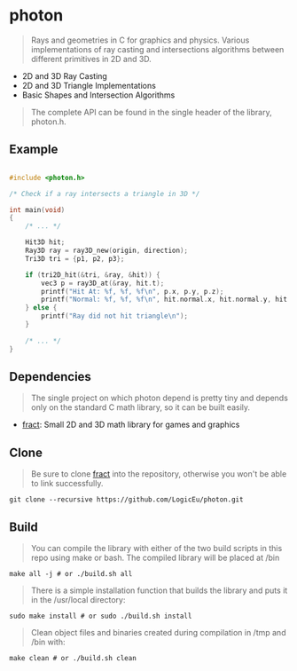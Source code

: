 # photon

> Rays and geometries in C for graphics and physics.
> Various implementations of ray casting and intersections algorithms between
> different primitives in 2D and 3D.

* 2D and 3D Ray Casting
* 2D and 3D Triangle Implementations
* Basic Shapes and Intersection Algorithms

> The complete API can be found in the single header of the library, photon.h.

## Example

```C

#include <photon.h>

/* Check if a ray intersects a triangle in 3D */

int main(void)
{
    /* ... */

    Hit3D hit;
    Ray3D ray = ray3D_new(origin, direction);
    Tri3D tri = {p1, p2, p3};

    if (tri2D_hit(&tri, &ray, &hit)) {
        vec3 p = ray3D_at(&ray, hit.t);
        printf("Hit At: %f, %f, %f\n", p.x, p.y, p.z);
        printf("Normal: %f, %f, %f\n", hit.normal.x, hit.normal.y, hit.normal.z);
    } else {
        printf("Ray did not hit triangle\n");
    }
    
    /* ... */
}

```

## Dependencies

> The single project on which photon depend is pretty tiny and depends only
> on the standard C math library, so it can be built easily.

* [fract](https://github.com/LogicEu/fract.git): Small 2D and 3D math library for games and graphics

## Clone

> Be sure to clone [fract](https://github.com/LogicEu/fract.git) into the
> repository, otherwise you won't be able to link successfully.

```shell
git clone --recursive https://github.com/LogicEu/photon.git
```

## Build

> You can compile the library with either of the two build scripts in this repo
> using make or bash. The compiled library will be placed at /bin

```shell
make all -j # or ./build.sh all
```
> There is a simple installation function that builds the
> library and puts it in the /usr/local directory:

```shell
sudo make install # or sudo ./build.sh install
```

> Clean object files and binaries created during compilation in /tmp 
> and /bin with:

```shell
make clean # or ./build.sh clean
```

